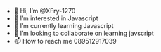- 👋 Hi, I’m @XFry-1270
- 👀 I’m interested in Javascript
- 🌱 I’m currently learning Javascript
- 💞️ I’m looking to collaborate on learning javscript
- 📫 How to reach me 089512917039

<!---
XFry-1270/XFry-1270 is a ✨ special ✨ repository because its `README.md` (this file) appears on your GitHub profile.
You can click the Preview link to take a look at your changes.
--->
